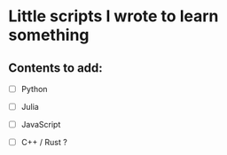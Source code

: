 # Little scripts I wrote to learn something

## Contents to add:
- [ ] Python
- [ ] Julia
- [ ] JavaScript
- [ ] C++ / Rust ?

